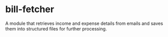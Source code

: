 # bill-fetcher
A module that retrieves income and expense details from emails and saves them into structured files for further processing.
